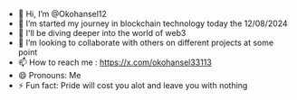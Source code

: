 - 👋 Hi, I’m @Okohansel12
- 👀 I’m started my journey in blockchain technology today the 12/08/2024
- 🌱 I'll be diving deeper into the world of web3 
- 💞️ I’m looking to collaborate with others on different projects at some point
- 📫 How to reach me : https://x.com/okohansel33113
- 😄 Pronouns: Me
- ⚡ Fun fact: Pride will cost you alot and leave you with nothing 

<!---
Okohansel12/Okohansel12 is a ✨ special ✨ repository because its `README.md` (this file) appears on your GitHub profile.
You can click the Preview link to take a look at your changes.
--->
